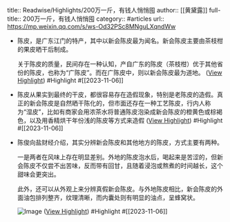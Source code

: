 title:: Readwise/Highlights/200万一斤，有钱人悄悄囤
author:: [[黄黛露]]
full-title:: 200万一斤，有钱人悄悄囤
category:: #articles
url:: https://mp.weixin.qq.com/s/ws-Od32PSc8MNguLXqndWw
- 陈皮，是广东江门的特产，其中以新会陈皮最为闻名。新会陈皮主要由茶枝柑的果皮晒干后制成。
  
  
  
  关于陈皮的质量，民间存在一种认知，产自广东的陈皮（茶枝柑）优于其他省份的陈皮，也称为“广陈皮”。而在广陈皮中，则以新会陈皮最为道地。 ([View Highlight](https://read.readwise.io/read/01heh8edf86msvamw6p4xgzaj0)) #Highlight #[[2023-11-06]]
- 陈皮从果实到最终的干皮，都很容易存在造假现象，特别是老陈皮的造假。真正的新会陈皮是自然晒干陈化的，但市面还存在一种工艺陈皮，行内人称为“湿皮”，比如有商家会用浓茶水将普通陈皮泡染成新会陈皮的橙黄色或棕褐色，以及用香精烘干年份浅的陈皮等方式来造假 ([View Highlight](https://read.readwise.io/read/01heh8nc4kfts24k3w3tr199zc)) #Highlight #[[2023-11-06]]
- 陈俊向盐财经介绍，其实分辨新会陈皮和其他地方的陈皮，方式主要有两种。
  
  
  
  一是两者在风味上存在明显差别。外地的陈皮泡水后，喝起来是苦涩的，但新会陈皮不仅尝不出苦味，反而带有回甘，且随着浸泡或熬煮的时间越长，这个甜味会更突出。
  
  
  
  此外，还可以从外观上来分辨真假新会陈皮。与外地陈皮相比，新会陈皮的外面油包排列整齐，纹理清晰，而内囊处则有明显的油点，呈蜂窝状。
  
  
  
  ![Image](https://mmbiz.qpic.cn/mmbiz_jpg/L7DAqRM7UIL7NxW42lvIPAzd4icRFtuypCrnl1wzVnnIC9zABvW11r4PibvvIMLE3eOKibTicLnRHEw4PjLP2CZUtQ/640?wx_fmt=jpeg&wxfrom=5&wx_lazy=1&wx_co=1) ([View Highlight](https://read.readwise.io/read/01heh8ngn7v9sv2drfch4mk1kt)) #Highlight #[[2023-11-06]]